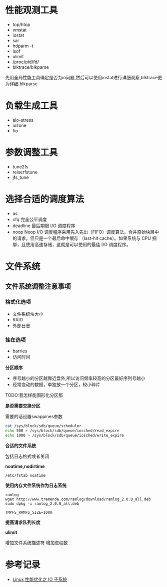 # 性能观测工具

- top/htop
- vmstat
- iostat
- sar
- hdparm -t
- lsof 
- ulimit 
- /proc/pid/fd/
- blktrace/blkparse


先用全局性能工具确定是否为io问题,然后可以使用iostat进行详细观察,blktrace更为详细.blkparse

# 负载生成工具

- aio-stress
- iozone
- fio



#  **参数调整工具** 

- tune2fs 
- reiserfstune
- jfs_tune


# **选择合适的调度算法** 

- as
- cfq 完全公平调度
- deadline 最后期限 I/O 调度程序
- noop Noop I/O 调度程序采用先入先出（FIFO）调度算法。合并原始块层中的请求，但只是一个最后命中缓存 （last-hit cache）。如果系统与 CPU 捆绑，且使用高速存储，这就是可以使用的最佳 I/O 调度程序。


# 文件系统

## 文件系统调整注意事项

### 格式化选项

- 文件系统块大小
- RAID
- 外部日志

### 挂在选项

- barries
- 访问时间

**分区顺序**

- 序号越小的分区越靠近盘外,所以访问频率较高的分区最好序列号越小
- 经常变动的数据，单独放一个分区，较小碎片

TODO:我怎样能图形化分区那


**是否需要交换分区**

需要的话设置swappines参数


```bash
cat /sys/block/sdb/queue/scheduler
echo 500 > /sys/block/sdb/queue/iosched/read_expire
echo 1000 > /sys/block/sdb/queue/iosched/write_expire
```

**合适的文件系统**

包括日志格式或者关闭

**noatime,nodirtime**

```
/etc/fstab noatime
```

**使用内存文件系统作为日志系统**

```
ramlog
wget http://www.tremende.com/ramlog/download/ramlog_2.0.0_all.deb
sudo dpkg -i ramlog_2.0.0_all.deb

TMPFS_RAMFS_SIZE=100m
```

**提高请求队列长度**

**ulimit**

增加文件系统描述符
增加进程数


# 参考记录

- [Linux 性能优化之 IO 子系统](http://liaoph.com/linux-system-io/)
